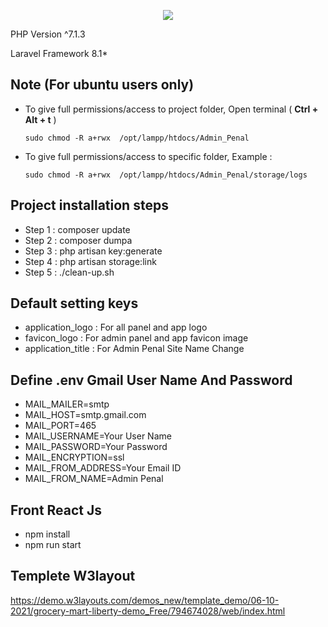 <p align="center"><img src="https://laravel.com/assets/img/components/logo-laravel.svg"></p>

<p align="center">
	<p>PHP Version ^7.1.3 </p>
	<p>Laravel Framework 8.1* </p>
</p>

## Note (For ubuntu users only)
- To give full permissions/access to project folder, Open terminal ( **Ctrl + Alt + t** )

      sudo chmod -R a+rwx  /opt/lampp/htdocs/Admin_Penal
      
- To give full permissions/access to specific folder, Example : 

      sudo chmod -R a+rwx  /opt/lampp/htdocs/Admin_Penal/storage/logs
  
## Project installation steps

- Step 1 : composer update
- Step 2 : composer dumpa
- Step 3 : php artisan key:generate
- Step 4 : php artisan storage:link
- Step 5 : ./clean-up.sh


      
## Default setting keys

- application_logo : For all panel and app logo
- favicon_logo : For admin panel and app favicon image
- application_title : For Admin Penal Site Name Change

## Define .env Gmail User Name And Password

- MAIL_MAILER=smtp
- MAIL_HOST=smtp.gmail.com
- MAIL_PORT=465
- MAIL_USERNAME=Your User Name
- MAIL_PASSWORD=Your Password
- MAIL_ENCRYPTION=ssl
- MAIL_FROM_ADDRESS=Your Email ID
- MAIL_FROM_NAME=Admin Penal

## Front React Js

- npm install
- npm run start


## Templete W3layout
https://demo.w3layouts.com/demos_new/template_demo/06-10-2021/grocery-mart-liberty-demo_Free/794674028/web/index.html
